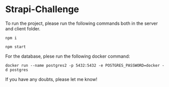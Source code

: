 # Strapi-Challenge

To run the project, please run the following commands both in the server and client folder.

`npm i`


`npm start`

For the database, plese run the following docker command:

`docker run --name postgres2 -p 5432:5432 -e POSTGRES_PASSWORD=docker -d postgres`


If you have any doubts, please let me know!
